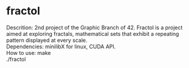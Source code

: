 # fractol
Descrition: 2nd project of the Graphic Branch of 42. Fractol is a project aimed at exploring fractals, mathematical sets that exhibit a repeating pattern displayed at every scale.<br>
Dependencies: minilibX for linux, CUDA API.<br>
How to use: make<br>
./fractol<br>
